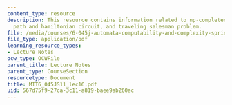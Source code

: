```yaml
---
content_type: resource
description: This resource contains information related to np-completeness, hamiltonian
  path and hamiltonian circuit, and traveling salesman problem.
file: /media/courses/6-045j-automata-computability-and-complexity-spring-2011/567d75f927ca3c11a819baee9ab260ac_MIT6_045JS11_lec16.pdf
file_type: application/pdf
learning_resource_types:
- Lecture Notes
ocw_type: OCWFile
parent_title: Lecture Notes
parent_type: CourseSection
resourcetype: Document
title: MIT6_045JS11_lec16.pdf
uid: 567d75f9-27ca-3c11-a819-baee9ab260ac
---
```

